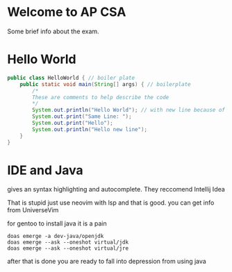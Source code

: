 # Welcome  to AP CSA

Some brief info about the exam.

# Hello World

```java
public class HelloWorld { // boiler plate
    public static void main(String[] args) { // boilerplate
        /*
        These are comments to help describe the code
        */
        System.out.println("Hello World"); // with new line because of println
        System.out.print("Same Line: ");
        System.out.print("Hello");
        System.out.println("Hello new line");
    }
}
```

# IDE and Java

gives an syntax highlighting and autocomplete. They reccomend Intellij Idea

That is stupid just use neovim with lsp and that is good. you can get info from UniverseVim

for gentoo to install java it is a pain

```console
doas emerge -a dev-java/openjdk
doas emerge --ask --oneshot virtual/jdk
doas emerge --ask --oneshot virtual/jre
```
after that is done you are ready to fall into depression from using java

